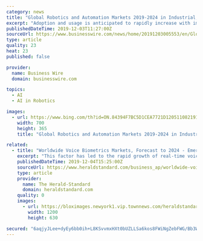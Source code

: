 ```yaml
---
category: news
title: "Global Robotics and Automation Markets 2019-2024 in Industrial, Enterprise, Military, and Consumer Segments - ResearchAndMarkets.com"
excerpt: "Adoption and usage is anticipated to rapidly increase with improvements to artificial intelligence, robotic form factors, and fitness for use, cloud computing and related business models, such as robotics as a service. The global robotics market is broadly segmented into enterprise, industrial, military, and consumer robotics. Major market ..."
publishedDateTime: 2019-12-03T11:27:00Z
sourceUrl: https://www.businesswire.com/news/home/20191203005553/en/Global-Robotics-Automation-Markets-2019-2024-Industrial-Enterprise
type: article
quality: 23
heat: 23
published: false

provider:
  name: Business Wire
  domain: businesswire.com

topics:
  - AI
  - AI in Robotics

images:
  - url: https://www.bing.com/th?id=ON.84394F7BC5D1CEA7721D120511082191
    width: 700
    height: 365
    title: "Global Robotics and Automation Markets 2019-2024 in Industrial, Enterprise, Military, and Consumer Segments - ResearchAndMarkets.com"

related:
  - title: "Worldwide Voice Biometrics Markets, Forecast to 2024 - Emerging Lucrative Opportunities Within the BFSI Vertical - ResearchAndMarkets.com"
    excerpt: "This factor has led to the rapid growth of real-time voice recognition-based biometric solutions. Voice recognition is being extensively used in Banks and Call Centers to prevent frauds. Several players like Verint have developed solutions that use voice biometrics to verify callers in real-time passively, without the use of any password making ..."
    publishedDateTime: 2019-12-04T15:25:00Z
    sourceUrl: https://www.heraldstandard.com/business_ap/worldwide-voice-biometrics-markets-forecast-to---emerging-lucrative/article_21c93d95-3d52-55a4-909c-12671d1c05f9.html
    type: article
    provider:
      name: The Herald-Standard
      domain: heraldstandard.com
    quality: 0
    images:
      - url: https://bloximages.newyork1.vip.townnews.com/heraldstandard.com/content/tncms/custom/image/9fc2a2c6-5890-11e5-bdf5-47a82848b584.jpg
        width: 1200
        height: 630

secured: "6aqjyJLee+dyEy6bb0ih+L8KSvvmxHXt0bUZLLSa6kos8FWiNgZebFWG/Bb3WpbJThLkpmHpnDf6ZJQIH4z6kopVsurQLk+fa6jidMUUQvvKnpcAE4mgc+NbJJesPlE7TQcn7fMbqdUxJhg0MLEb3QzfySpiU8laG5wPGWUm8RPLkm4FCwYTJtYHFUhmAMj3N2ITRJmh2pVMEhFYTvi8firv6N0ggDo4tCn7v7+8zfrjL3pvPKLe33X68huVAXmZOjsOSl+11vx3AnYPpp/87A==;m3FtmNzXcF3776uH7/YVsw=="
---
```



